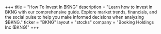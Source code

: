 +++
title = "How To Invest In BKNG"
description = "Learn how to invest in BKNG with our comprehensive guide. Explore market trends, financials, and the social pulse to help you make informed decisions when analyzing $BKNG."
ticker = "BKNG"
layout = "stocks"
company = "Booking Holdings Inc (BKNG)"
+++

